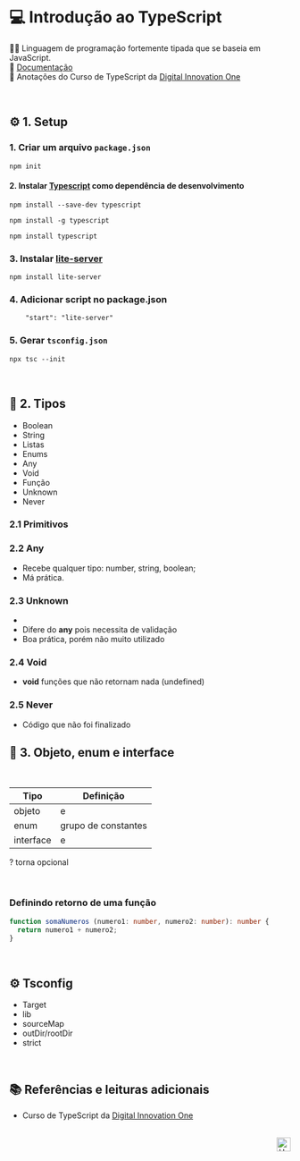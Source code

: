 # 💻 Introdução ao TypeScript
👩‍💻 Linguagem de programação fortemente tipada que se baseia em JavaScript.
<br>
📑 [Documentação](https://www.typescriptlang.org/docs/)
<br>
📝 Anotações do Curso de TypeScript da [Digital Innovation One](https://www.dio.me/)

<br>

## ⚙ 1. Setup

### 1. Criar um arquivo `package.json`
```
npm init
```

#### 2. Instalar [Typescript](https://www.npmjs.com/package/typescript) como dependência de desenvolvimento 
```
npm install --save-dev typescript 

npm install -g typescript

npm install typescript
```

### 3. Instalar [lite-server](https://www.npmjs.com/package/lite-server)
```
npm install lite-server
```
### 4. Adicionar script no package.json
```
    "start": "lite-server"
```
### 5. Gerar `tsconfig.json`
```
npx tsc --init
```

<br>


## 🔡 2. Tipos
- Boolean
- String
- Listas
- Enums
- Any
- Void
- Função
- Unknown
- Never

### 2.1 Primitivos

### 2.2 Any
- Recebe qualquer tipo: number, string, boolean;
- Má prática.

### 2.3 Unknown
-
- Difere do **any** pois necessita de validação
- Boa prática, porém não muito utilizado

### 2.4 Void
- **void** funções que não retornam nada (undefined)


### 2.5 Never
- Código que não foi finalizado

## 🔡 3. Objeto, enum e interface

<br>

Tipo                        | Definição
--------------------------- | -----------------------------------
objeto                      | e
enum                        | grupo de constantes
interface                   | e

? torna opcional

<br>

### Definindo retorno de uma função
```typescript
function somaNumeros (numero1: number, numero2: number): number {
  return numero1 + numero2;
}
```

<br>

## ⚙ Tsconfig
- Target
- lib
- sourceMap
- outDir/rootDir
- strict

<br>

## 📚 Referências e leituras adicionais
- Curso de TypeScript da [Digital Innovation One](https://www.dio.me/)

<br>

<div align="right">
  <a href="#top">
    <img alt="Up" height="25" src="https://raw.githubusercontent.com/FortAwesome/Font-Awesome/6.x/svgs/solid/angle-up.svg">
  </a>
</div>